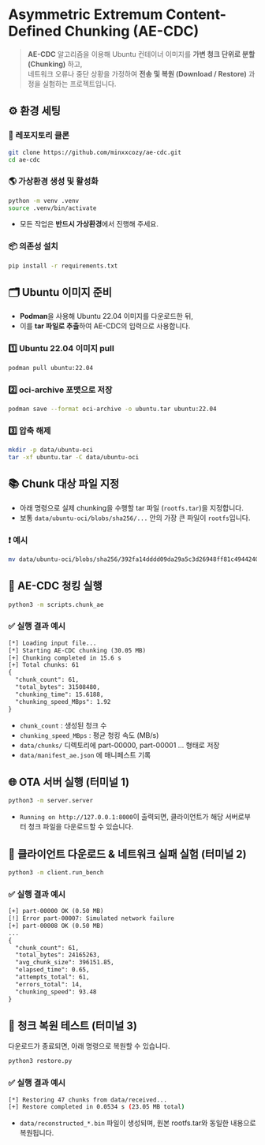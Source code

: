# Asymmetric Extremum Content-Defined Chunking (AE-CDC)
> **AE-CDC** 알고리즘을 이용해 Ubuntu 컨테이너 이미지를 **가변 청크 단위로 분할 (Chunking)** 하고,  
> 네트워크 오류나 중단 상황을 가정하여 **전송 및 복원 (Download / Restore)** 과정을 실험하는 프로젝트입니다.



## ⚙️ 환경 세팅

### 🧱 레포지토리 클론
```bash
git clone https://github.com/minxxcozy/ae-cdc.git
cd ae-cdc
```

### 🌎 가상환경 생성 및 활성화
```bash
python -m venv .venv
source .venv/bin/activate
```
* 모든 작업은 **반드시 가상환경**에서 진행해 주세요.

### 📦 의존성 설치
```bash
pip install -r requirements.txt
```

## 🗂️ Ubuntu 이미지 준비
* **Podman**을 사용해 Ubuntu 22.04 이미지를 다운로드한 뒤,
* 이를 **tar 파일로 추출**하여 AE-CDC의 입력으로 사용합니다.

### 1️⃣ Ubuntu 22.04 이미지 pull
```bash
podman pull ubuntu:22.04
```

### 2️⃣ oci-archive 포맷으로 저장
```bash
podman save --format oci-archive -o ubuntu.tar ubuntu:22.04
```

### 3️⃣ 압축 해제
```bash
mkdir -p data/ubuntu-oci
tar -xf ubuntu.tar -C data/ubuntu-oci
```

## 📚 Chunk 대상 파일 지정 
* 아래 명령으로 실제 chunking을 수행할 tar 파일 (`rootfs.tar`)을 지정합니다.
* 보통 `data/ubuntu-oci/blobs/sha256/...` 안의 가장 큰 파일이 `rootfs`입니다.

### ❗ 예시
```bash
mv data/ubuntu-oci/blobs/sha256/392fa14dddd09da29a5c3d26948ff81c494424035b755d01b84ab12d92127433 data/rootfs.tar
```

## 🔨 AE-CDC 청킹 실행
```bash
python3 -m scripts.chunk_ae
```

### ✅ 실행 결과 예시
```html
[*] Loading input file...
[*] Starting AE-CDC chunking (30.05 MB)
[+] Chunking completed in 15.6 s
[+] Total chunks: 61
{
  "chunk_count": 61,
  "total_bytes": 31508480,
  "chunking_time": 15.6188,
  "chunking_speed_MBps": 1.92
}
```
* `chunk_count` : 생성된 청크 수
* `chunking_speed_MBps` : 평균 청킹 속도 (MB/s)
* `data/chunks/` 디렉토리에 part-00000, part-00001 … 형태로 저장
* `data/manifest_ae.json` 에 매니페스트 기록

## 🌐 OTA 서버 실행 (터미널 1)
```bash
python3 -m server.server
```
* `Running on http://127.0.0.1:8000`이 출력되면, 클라이언트가 해당 서버로부터 청크 파일을 다운로드할 수 있습니다.

## 📡 클라이언트 다운로드 & 네트워크 실패 실험 (터미널 2)
```bash
python3 -m client.run_bench
```

### ✅ 실행 결과 예시
```html
[+] part-00000 OK (0.50 MB)
[!] Error part-00007: Simulated network failure
[+] part-00008 OK (0.50 MB)
...
{
  "chunk_count": 61,
  "total_bytes": 24165263,
  "avg_chunk_size": 396151.85,
  "elapsed_time": 0.65,
  "attempts_total": 61,
  "errors_total": 14,
  "chunking_speed": 93.48
}
```

## 🔁 청크 복원 테스트 (터미널 3)
다운로드가 종료되면, 아래 명령으로 복원할 수 있습니다.
```bash
python3 restore.py
```

### ✅ 실행 결과 예시
```bash
[*] Restoring 47 chunks from data/received...
[+] Restore completed in 0.0534 s (23.05 MB total)
```
* `data/reconstructed_*.bin` 파일이 생성되며, 원본 rootfs.tar와 동일한 내용으로 복원됩니다.  
